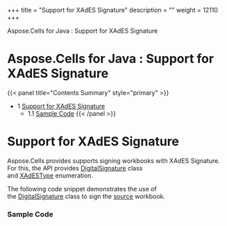 +++
title = "Support for XAdES Signature" 
description = "" 
weight = 12110 
+++

Aspose.Cells for Java : Support for XAdES Signature  

# Aspose.Cells for Java : Support for XAdES Signature


{{< panel title="Contents Summary" style="primary" >}}
*   1 [Support for XAdES Signature](#SupportforXAdESSignature-SupportforXAdESSignature)
    *   1.1 [Sample Code](#SupportforXAdESSignature-SampleCode)
{{< /panel >}}
 

# Support for XAdES Signature

Aspose.Cells provides supports signing workbooks with XAdES Signature. For this, the API provides [DigitalSignature](https://apireference.aspose.com/java/cells/com.aspose.cells/DigitalSignature) class and [XAdESType](https://apireference.aspose.com/java/cells/com.aspose.cells/XAdESType) enumeration.

The following code snippet demonstrates the use of the [DigitalSignature](https://apireference.aspose.com/java/cells/com.aspose.cells/DigitalSignature) class to sign the [source](https://docs.aspose.com/download/attachments/101122954/sourceFile.xlsx?version=1&modificationDate=1581093717175&api=v2) workbook.

### Sample Code

